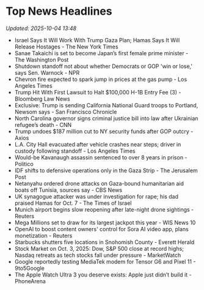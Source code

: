 # Top News Headlines

_Updated: 2025-10-04 13:48_

- Israel Says It Will Work With Trump Gaza Plan; Hamas Says It Will Release Hostages - The New York Times
- Sanae Takaichi is set to become Japan’s first female prime minister - The Washington Post
- Shutdown standoff not about whether Democrats or GOP 'win or lose,' says Sen. Warnock - NPR
- Chevron fire expected to spark jump in prices at the gas pump - Los Angeles Times
- Trump Hit With First Lawsuit to Halt $100,000 H-1B Entry Fee (3) - Bloomberg Law News
- Exclusive: Trump is sending California National Guard troops to Portland, Newsom says - San Francisco Chronicle
- North Carolina governor signs criminal justice bill into law after Ukrainian refugee’s death - CNN
- Trump undoes $187 million cut to NY security funds after GOP outcry - Axios
- L.A. City Hall evacuated after vehicle crashes near steps; driver in custody following standoff - Los Angeles Times
- Would-be Kavanaugh assassin sentenced to over 8 years in prison - Politico
- IDF shifts to defensive operations only in the Gaza Strip - The Jerusalem Post
- Netanyahu ordered drone attacks on Gaza-bound humanitarian aid boats off Tunisia, sources say - CBS News
- UK synagogue attacker was under investigation for rape; his dad praised Hamas for Oct. 7 - The Times of Israel
- Munich airport begins slow reopening after late-night drone sightings - Reuters
- Mega Millions set to draw for its largest jackpot this year - WIS News 10
- OpenAI to boost content owners' control for Sora AI video app, plans monetization - Reuters
- Starbucks shutters five locations in Snohomish County - Everett Herald
- Stock Market on Oct. 3, 2025: Dow, S&P 500 close at record highs; Nasdaq retreats as tech stocks fall under pressure - MarketWatch
- Google reportedly testing MediaTek modem for Tensor G6 and Pixel 11 - 9to5Google
- The Apple Watch Ultra 3 you deserve exists: Apple just didn’t build it - PhoneArena